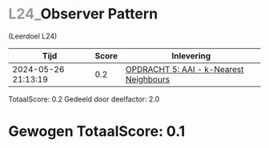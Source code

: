 #  <font color="#999999">L24_</font>Observer Pattern                                                                                                                      
(Leerdoel L24)

|Tijd|Score|Inlevering|
|---|---|---|
|2024-05-26 21:13:19 |0.2|<a href="https://canvas.hu.nl//courses/39753/assignments/284176/submissions/616">OPDRACHT 5: AAI - k-Nearest Neighbours</a>|

TotaalScore: 0.2
Gedeeld door deelfactor: 2.0
# Gewogen TotaalScore: 0.1
